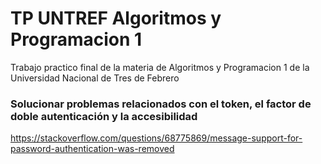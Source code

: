 # TP UNTREF Algoritmos y Programacion 1
Trabajo practico final de la materia de Algoritmos y Programacion 1 de la Universidad Nacional de Tres de Febrero

### Solucionar problemas relacionados con el token, el factor de doble autenticación y la accesibilidad
https://stackoverflow.com/questions/68775869/message-support-for-password-authentication-was-removed
